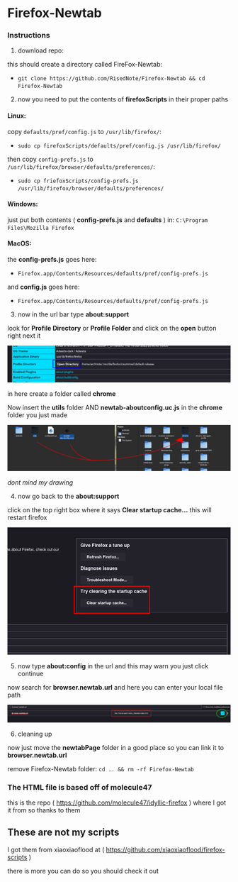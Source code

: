 # Firefox-Newtab
<!--
*this video at {this time} (link) is the insrtuctions*
This can restore the option **browser.newtab.url** in the **about:config**.
With this option abavialble you can add your own local html file as a new tab
-->

### Instructions
1. download repo:

  this should create a directory called FireFox-Newtab:

- `git clone https://github.com/RisedNote/Firefox-Newtab && cd Firefox-Newtab`

2. now you need to put the contents of **firefoxScripts** in their proper paths

[^1]: firefox can be installed in a different location but this is the default :arrow_down:

#### Linux:
copy `defaults/pref/config.js` to `/usr/lib/firefox/`:

- `sudo cp firefoxScripts/defaults/pref/config.js /usr/lib/firefox/`

then copy `config-prefs.js` to `/usr/lib/firefox/browser/defaults/preferences/`:

- `sudo cp friefoxScripts/config-prefs.js /usr/lib/firefox/browser/defaults/preferences/`

#### Windows:
just put both contents ( **config-prefs.js** and **defaults** ) in: `C:\Program Files\Mozilla Firefox`

#### MacOS:
the **config-prefs.js** goes here:

- `Firefox.app/Contents/Resources/defaults/pref/config-prefs.js`

and **config.js** goes here:

- `Firefox.app/Contents/Resources/defaults/pref/config-prefs.js`

3. now in the url bar type **about:support**

  look for **Profile Directory** or **Profile Folder** and click on the **open** button right next it

  ![click open screenshot](.screenshots/open.png)

  in here create a folder called **chrome**

  Now insert the **utils** folder AND **newtab-aboutconfig.uc.js** in the **chrome** folder you just made

  ![move into chorme screenshot](.screenshots/intheChrome.png)

  *dont mind my drawing*
  
4. now go back to the **about:support**
  
  click on the top right box where it says **Clear startup cache...** this will restart firefox

  ![restart firefox screenshot](.screenshots/restartFirefox.png)

5. now type **about:config** in the url and this may warn you just click continue

  now search for **browser.newtab.url** and here you can enter your local file path

  ![screenshot on newtab option](.screenshots/localfileCheck.png)
  
6. cleaning up

  now just move the **newtabPage** folder in a good place so you can link it to **browser.newtab.url**

  remove Firefox-Newtab folder: `cd .. && rm -rf Firefox-Newtab`

### The HTML file is based off of molecule47
this is the repo ( https://github.com/molecule47/idyllic-firefox ) where I got it from so thanks to them
 
## These are not my scripts
I got them from xiaoxiaoflood at ( https://github.com/xiaoxiaoflood/firefox-scripts )

there is more you can do so you should check it out
